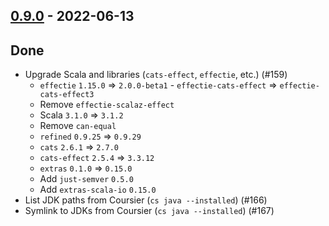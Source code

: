 ## [0.9.0](https://github.com/Kevin-Lee/jdk-sym-link/issues?utf8=%E2%9C%93&q=is%3Aissue+is%3Aclosed+milestone%3Amilestone12) - 2022-06-13

## Done
* Upgrade Scala and libraries (`cats-effect`, `effectie`, etc.) (#159)
  * `effectie` `1.15.0` => `2.0.0-beta1` - `effectie-cats-effect` => `effectie-cats-effect3`
  * Remove `effectie-scalaz-effect`
  * Scala `3.1.0` => `3.1.2`
  * Remove `can-equal`
  * `refined` `0.9.25` => `0.9.29`
  * `cats` `2.6.1` => `2.7.0`
  * `cats-effect` `2.5.4` => `3.3.12`
  * `extras` `0.1.0` => `0.15.0`
  * Add `just-semver` `0.5.0`
  * Add `extras-scala-io` `0.15.0`
* List JDK paths from Coursier (`cs java --installed`) (#166)
* Symlink to JDKs from Coursier (`cs java --installed`) (#167)
